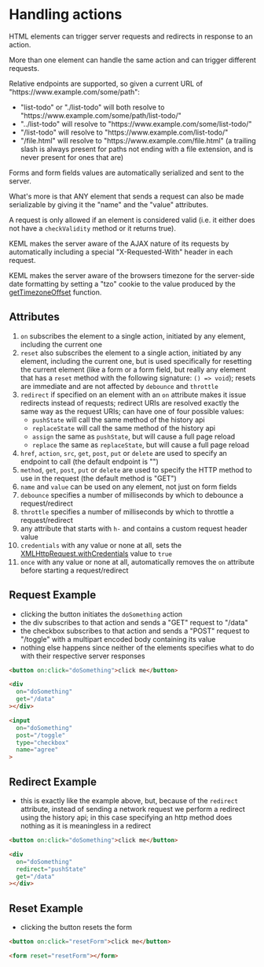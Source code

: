 # Handling actions

HTML elements can trigger server requests and redirects in response to an
action.

More than one element can handle the same action and can trigger different
requests.

Relative endpoints are supported, so given a current URL of
"https:/[]()/www[]().example.[]()com/some/path":

- "list-todo" or "./list-todo" will both resolve to
  "https:/[]()/www[]().example.[]()com/some/path/list-todo/"
- "../list-todo" will resolve to
  "https:/[]()/www[]().example.[]()com/some/list-todo/"
- "/list-todo" will resolve to
  "https:/[]()/www[]().example.[]()com/list-todo/"
- "/file.html" will resolve to
  "https:/[]()/www[]().example.[]()com/file.html" (a trailing slash is always
  present for paths not ending with a file extension, and is never present for
  ones that are)

Forms and form fields values are automatically serialized and sent to the
server.

What's more is that ANY element that sends a request can also be made
serializable by giving it the "name" and the "value" attributes.

A request is only allowed if an element is considered valid (i.e. it either does
not have a `checkValidity` method or it returns true).

KEML makes the server aware of the AJAX nature of its requests by automatically
including a special "X-Requested-With" header in each request.

KEML makes the server aware of the browsers timezone for the server-side
date formatting by setting a "tzo" cookie to the value produced by the
[getTimezoneOffset](https://developer.mozilla.org/en-US/docs/Web/JavaScript/Reference/Global_Objects/Date/getTimezoneOffset)
function.

## Attributes

1. `on` subscribes the element to a single action, initiated by any element,
  including the current one
1. `reset` also subscribes the element to a single action, initiated by any
element, including the current one, but is used specifically for resetting the
current element (like a form or a form field, but really any element that has a
`reset` method with the following signature: `() => void`); resets are immediate
and are not affected by `debounce` and `throttle`
1. `redirect` if specified on an element with an `on` attribute makes it issue
redirects instead of requests; redirect URIs are resolved exactly the same way
as the request URIs; can have one of four possible values:
    * `pushState` will call the same method of the history api
    * `replaceState` will call the same method of the history api
    * `assign` the same as `pushState`, but will cause a full page reload
    * `replace` the same as `replaceState`, but will cause a full page reload
1. `href`, `action`, `src`, `get`, `post`, `put` or `delete` are used to specify
  an endpoint to call (the default endpoint is "")
1. `method`, `get`, `post`, `put` or `delete` are used to specify the HTTP
  method to use in the request (the default method is "GET")
1. `name` and `value` can be used on any element, not just on form fields
1. `debounce` specifies a number of milliseconds by which to debounce a
request/redirect
1. `throttle` specifies a number of milliseconds by which to throttle a
request/redirect
1. any attribute that starts with `h-` and contains a custom request header value
1. `credentials` with any value or none at all, sets the
  [XMLHttpRequest.withCredentials](https://developer.mozilla.org/en-US/docs/Web/API/XMLHttpRequest/withCredentials)
  value to `true`
1. `once` with any value or none at all, automatically removes the `on`
attribute before starting a request/redirect

## Request Example

- clicking the button initiates the `doSomething` action
- the div subscribes to that action and sends a "GET" request to "/data"
- the checkbox subscribes to that action and sends a "POST" request to
  "/toggle" with a multipart encoded body containing its value
- nothing else happens since neither of the elements specifies what to do with
  their respective server responses

```html
<button on:click="doSomething">click me</button>

<div
  on="doSomething"
  get="/data"
></div>

<input
  on="doSomething"
  post="/toggle"
  type="checkbox"
  name="agree"
>
```

## Redirect Example

- this is exactly like the example above, but, because of the `redirect`
attribute, instead of sending a network request we perform a redirect using the
history api; in this case specifying an http method does nothing as it is
meaningless in a redirect

```html
<button on:click="doSomething">click me</button>

<div
  on="doSomething"
  redirect="pushState"
  get="/data"
></div>
```

## Reset Example

- clicking the button resets the form

```html
<button on:click="resetForm">click me</button>

<form reset="resetForm"></form>
```
